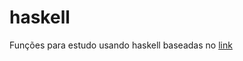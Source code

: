 # haskell

Funções para estudo usando haskell baseadas no [link](https://www.portugal-a-programar.pt/forums/topic/3786-tutorial-de-haskell/)
